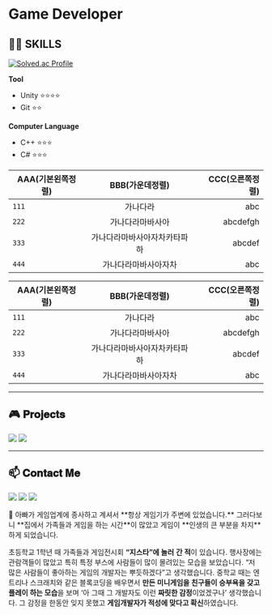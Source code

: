 # Game Developer

## 👩‍💻 SKILLS

 [![Solved.ac Profile](http://mazassumnida.wtf/api/v2/generate_badge?boj=nsj050320)](https://solved.ac/nsj050320/)<br>

**Tool**
- Unity ⭐⭐⭐⭐
- Git   ⭐⭐

**Computer Language**          
- C++ ⭐⭐⭐
- C#  ⭐⭐⭐
  
| AAA(기본왼쪽정렬) | BBB(가운데정렬) | CCC(오른쪽정렬) |
|---|:---:|---:|
| `111` | 가나다라 | abc |
| `222` | 가나다라마바사아 | abcdefgh |
| `333` | 가나다라마바사아자차카타파하 | abcdef |
| `444` | 가나다라마바사아자차 | abc |

| AAA(기본왼쪽정렬) | BBB(가운데정렬) | CCC(오른쪽정렬) |
|---|:---:|---:|
| `111` | 가나다라 | abc |
| `222` | 가나다라마바사아 | abcdefgh |
| `333` | 가나다라마바사아자차카타파하 | abcdef |
| `444` | 가나다라마바사아자차 | abc |

***

## 🎮 𝐏𝐫𝐨𝐣𝐞𝐜𝐭𝐬
  <a href="https://www.notion.so/namsojeong/dccda0d2e5da44c08db478301365e3d6"><img src="https://img.shields.io/badge/PROJECT-000000?style=flat-square&logo=GitHub Sponsors&logoColor=white&link=[http://ggm.gondr.net/user/profile/44](https://www.notion.so/namsojeong/dccda0d2e5da44c08db478301365e3d6)"/></a>
  <a href="http://ggm.gondr.net/user/profile/44"><img src="https://img.shields.io/badge/PORTFOLIO-000000?style=flat-square&logo=GitHub Sponsors&logoColor=white&link=http://ggm.gondr.net/user/profile/44"/></a>
  
***

## 📫 𝐂𝐨𝐧𝐭𝐚𝐜𝐭 𝐌𝐞
<a href="https://www.youtube.com/channel/UC6gZYksUCK94g2Rd7tt2sAg"><img src="https://img.shields.io/badge/Youtube-FF0000?style=flat-square&logo=Youtube&logoColor=white&link=https://www.youtube.com/channel/UC6gZYksUCK94g2Rd7tt2sAg"/></a> 
<a href="mailto:nsj050320@gmail.com"><img src="https://img.shields.io/badge/Gmail-d14836?style=flat-square&logo=Gmail&logoColor=white&link=nsj050320@gmail.com"/></a>
<img src="https://img.shields.io/badge/소정4145-5865F2?style=flat-square&logo=Discord&logoColor=white">


<aside>
🌱 아빠가 게임업계에 종사하고 계셔서 **항상 게임기가 주변에 있었습니다.** 그러다보니 **집에서 가족들과 게임을 하는 시간**이 많았고 게임이 **인생의 큰 부분을 차지**하게 되었습니다. 

초등학교 1학년 때 가족들과 게임전시회 **“지스타”에 놀러** **간 적**이 있습니다. 행사장에는 관람객들이 많았고 특히 특정 부스에 사람들이 많이 몰려있는 모습을 보았습니다. “저 많은 사람들이 좋아하는 게임의 개발자는 뿌듯하겠다”고 생각했습니다. 중학교 때는 엔트리나 스크래치와 같은 블록코딩을 배우면서 **만든 미니게임을 친구들이 승부욕을 갖고 플레이 하는 모습**을 보며 ‘아 그때 그 개발자도 이런 **짜릿한 감정**이었겠구나’ 생각했습니다. 그 감정을 한동안 잊지 못했고 **게임개발자가 적성에 맞다고 확신**하였습니다.
